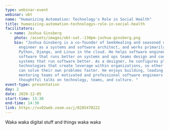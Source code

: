 ```yaml
---
type: webinar-event
webinar: obt
name: "Humanizing Automation: Technology's Role in Social Health"
title: humanizing-automation-technologys-role-in-social-health
facilitators:
  - name: Joshua Ginsberg
    photo: /assets/images/obt-sat.-130pm-joshua-ginsberg.png
    bio: "Joshua Ginsberg is a co-founder of SeekHealing and seasoned computer
      engineer as a systems and software architect, and works primarily with
      Python, Django, and Linux in the cloud. He helps software engineers write
      software that runs better on systems and ops teams design and configure
      systems that run software better. As a designer, he configures platform
      technologies that create leverage within organizations, so other engineers
      can solve their own problems faster. He enjoys building, leading, and
      mentoring teams of motivated and professional software engineers and gives
      thoughtful talks on technology, teams, and culture. "
event-type: presentation
day: 2
date: 2020-12-05
start-time: 13:30
end-time: 14:30
link: https://us02web.zoom.us/j/8285470222
---
```


Waka waka digital stuff and things waka waka